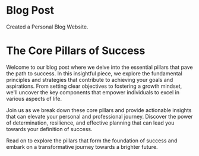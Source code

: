 # Blog Post
Created a Personal Blog Website.

# The Core Pillars of Success

Welcome to our blog post where we delve into the essential pillars that pave the path to success. In this insightful piece, we explore the fundamental principles and strategies that contribute to achieving your goals and aspirations. From setting clear objectives to fostering a growth mindset, we'll uncover the key components that empower individuals to excel in various aspects of life.

Join us as we break down these core pillars and provide actionable insights that can elevate your personal and professional journey. Discover the power of determination, resilience, and effective planning that can lead you towards your definition of success.

Read on to explore the pillars that form the foundation of success and embark on a transformative journey towards a brighter future.
